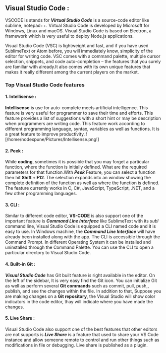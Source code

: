 ##  Visual Studio Code :

 VSCODE is stands for ***Virtual Studio Code*** is a source-code editor like sublime, notepad++. Virtual Studio Code is developed by Microsoft for Windows, Linux and macOS. Visual Studio Code is based on Electron, a framework which is very useful to deploy Node.js applications.

Visual Studio Code (VSC) is lightweight and fast, and if you have used SublimeText or Atom before, you will immediately know, simplicity of the editor for writing code. VSC comes with a command palette, multiple cursor selection, snippets, and code auto-completion – the features that you surely are familiar with already.It also comes with its own unique features that makes it really different among the current players on the market.

### Top Visual Studio Code features 

#### 1. Intellisense :
 **Intellisense** is use for auto-complete meets artificial intelligence. This feature is very useful for programmer to save their time and efforts. This feature provides a list of suggestions with a short hint or may be description when programmers are writing code. This feature work according to different programming language, syntax, variables as well as functions. It is a great feature to improve productivity.
 ![/home/nodexpune/Pictures/Intellisense.png!]


 #### 2. Peek :
 
  While **coding**, sometimes it is possible that you may forget a particular function, where the function is initially defined. What are the required parameters for that function.With ***Peek*** Feature, you can select a function then hit **Shift + F12**. The selection expands into an window showing the complete definition of the function as well as where the function is defined. The feature currently works in C, C#, JavaScript, TypeScript, .NET, and a few other programming languages.

   #### 3. CLI :
 
  Similar to different code editor, **VS-CODE** is also support one of the important feature is ***Command Line Interface*** like SublimeText with its *subl* command line, Visual Studio Code is equipped a CLI named code and it is easy to use. In Windows machine, the ***Command Line Interface*** will have already been installed along with the app. The CLI is accessible through the Command Prompt. In different Operating System it can be installed and uninstalled through the Command Palette. You can use the CLI to open a particular directory to Visual Studio Code.

   #### 4. Built-in Git :
 
  ***Visual Studio Code*** has Git built feature is right available in the editor. On the left of the sidebar, It is very easy  find the Git icon. You can initialize Git as well as perform several **Git commands** such as commit, pull, push,, publish, and see the changes within the file. In addition to that, Suppose you are making changes on a **Git repository**, the Visual Studio will show color indicators in the code editor, thay will indicate where you have made the changes.

  #### 5. Live Share :
 
  Visual Studio Code also support one of the best features that other editors are not supports is ***Live Share*** is a feature that used to share your  VS Code instance and allow someone remote to control and run other things such as modifications in file or debugging. Live share is published as a plugin.

       